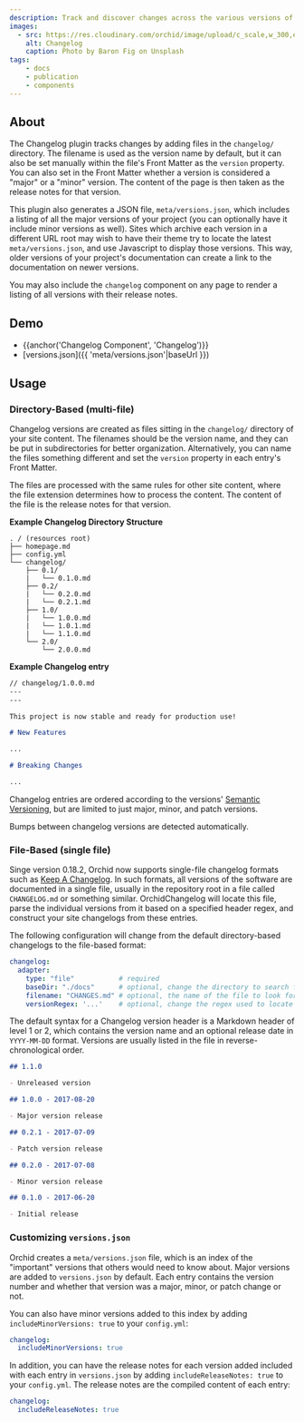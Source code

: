 ```yaml
---
description: Track and discover changes across the various versions of your library or application.
images:
  - src: https://res.cloudinary.com/orchid/image/upload/c_scale,w_300,e_blur:150/v1524974267/plugins/changelog.jpg
    alt: Changelog
    caption: Photo by Baron Fig on Unsplash
tags:
    - docs
    - publication
    - components
---
```


## About

The Changelog plugin tracks changes by adding files in the `changelog/` directory. The filename is used as the version
name by default, but it can also be set manually within the file's Front Matter as the `version` property. You can also 
set in the Front Matter whether a version is considered a "major" or a "minor" version. The content of the page is then
taken as the release notes for that version.

This plugin also generates a JSON file, `meta/versions.json`, which includes a listing of all the major versions of your
project (you can optionally have it include minor versions as well). Sites which archive each version in a different URL
root may wish to have their theme try to locate the latest `meta/versions.json`, and use Javascript to display those 
versions. This way, older versions of your project's documentation can create a link to the documentation on newer 
versions.

You may also include the `changelog` component on any page to render a listing of all versions with their release notes.

## Demo

- {{anchor('Changelog Component', 'Changelog')}}
- [versions.json]({{ 'meta/versions.json'|baseUrl }})

## Usage

### Directory-Based (multi-file)

Changelog versions are created as files sitting in the `changelog/` directory of your site content. The filenames should
be the version name, and they can be put in subdirectories for better organization. Alternatively, you can name the 
files something different and set the `version` property in each entry's Front Matter.

The files are processed with the 
same rules for other site content, where the file extension determines how to process the content. The content of the 
file is the release notes for that version.

**Example Changelog Directory Structure**
```text
. / (resources root)
├── homepage.md
├── config.yml
└── changelog/
    ├── 0.1/
    |   └── 0.1.0.md
    ├── 0.2/
    |   └── 0.2.0.md
    |   └── 0.2.1.md
    ├── 1.0/
    |   └── 1.0.0.md
    |   └── 1.0.1.md
    |   └── 1.1.0.md
    └── 2.0/
        └── 2.0.0.md
```

**Example Changelog entry**
```markdown
// changelog/1.0.0.md 
---
---

This project is now stable and ready for production use!

# New Features

...

# Breaking Changes

...
```

Changelog entries are ordered according to the versions' [Semantic Versioning](https://semver.org), but are limited to
just major, minor, and patch versions.

Bumps between changelog versions are detected automatically. 

### File-Based (single file)

Singe version 0.18.2, Orchid now supports single-file changelog formats such as 
[Keep A Changelog](https://keepachangelog.com/en/1.0.0/). In such formats, all versions of the software are documented 
in a single file, usually in the repository root in a file called `CHANGELOG.md` or something similar. OrchidChangelog
will locate this file, parse the individual versions from it based on a specified header regex, and construct your site
changelogs from these entries.

The following configuration will change from the default directory-based changelogs to the file-based format:

```yaml
changelog:
  adapter: 
    type: "file"           # required
    baseDir: "./docs"      # optional, change the directory to search for the changelog file in. Defaults to resources root dir
    filename: "CHANGES.md" # optional, the name of the file to look for
    versionRegex: '...'    # optional, change the regex used to locate version header lines in the file. Defaults to Markdown headers of level 1 or 2
```

The default syntax for a Changelog version header is a Markdown header of level 1 or 2, which contains the version name
and an optional release date in `YYYY-MM-DD` format. Versions are usually listed in the file in reverse-chronological 
order.

```markdown
## 1.1.0

- Unreleased version

## 1.0.0 - 2017-08-20

- Major version release

## 0.2.1 - 2017-07-09

- Patch version release

## 0.2.0 - 2017-07-08

- Minor version release

## 0.1.0 - 2017-06-20

- Initial release
```

### Customizing `versions.json`

Orchid creates a `meta/versions.json` file, which is an index of the "important" versions that others would need to know
about. Major versions are added to `versions.json` by default. Each entry contains the version number and whether that version
was a major, minor, or patch change or not.

You can also have minor versions added to this index by adding `includeMinorVersions: true` to your `config.yml`:

```yaml
changelog:
  includeMinorVersions: true
```

In addition, you can have the release notes for each version added included with each entry in `versions.json` by adding
`includeReleaseNotes: true` to your `config.yml`. The release notes are the compiled content of each entry:

```yaml
changelog:
  includeReleaseNotes: true
```

